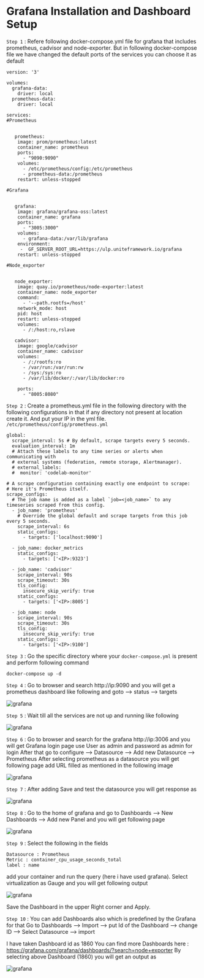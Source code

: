 
# Grafana Installation and Dashboard Setup 

`Step 1` :
	Refere following docker-compose.yml file for grafana that includes prometheus, cadvisor and node-exporter. But in following docker-compose file we have changed the default ports of the services you can choose it as default 

```
version: '3'

volumes:
  grafana-data:
    driver: local
  prometheus-data:
    driver: local

services:
#Prometheus 


   prometheus:
    image: prom/prometheus:latest
    container_name: prometheus
    ports:
      - "9090:9090"
    volumes:
      - /etc/prometheus/config:/etc/prometheus
      - prometheus-data:/prometheus
    restart: unless-stopped

#Grafana


   grafana:
    image: grafana/grafana-oss:latest
    container_name: grafana
    ports:
      - "3005:3000"
    volumes:
      - grafana-data:/var/lib/grafana
    environment:
     -  GF_SERVER_ROOT_URL=https://ulp.uniteframework.io/grafana
    restart: unless-stopped

#Node_exporter


   node_exporter:
    image: quay.io/prometheus/node-exporter:latest
    container_name: node_exporter
    command:
      - '--path.rootfs=/host'
    network_mode: host
    pid: host
    restart: unless-stopped
    volumes:
      - /:/host:ro,rslave

   cadvisor:
    image: google/cadvisor
    container_name: cadvisor
    volumes:
      - /:/rootfs:ro
      - /var/run:/var/run:rw
      - /sys:/sys:ro
      - /var/lib/docker/:/var/lib/docker:ro
   
    ports:
      - "8005:8080"
```



 
`Step 2` :
	Create a prometheus.yml file in the following directory with the following configurations in that if any directory not present at location create it. And put your IP in the yml file.
		`/etc/prometheus/config/prometheus.yml`

```         
global:
  scrape_interval: 5s # By default, scrape targets every 5 seconds.
  evaluation_interval: 1m
  # Attach these labels to any time series or alerts when communicating with
  # external systems (federation, remote storage, Alertmanager).
  # external_labels:
  #  monitor: 'codelab-monitor'

# A scrape configuration containing exactly one endpoint to scrape:
# Here it's Prometheus itself.
scrape_configs:
  # The job name is added as a label `job=<job_name>` to any timeseries scraped from this config.
  - job_name: 'prometheus'
    # Override the global default and scrape targets from this job every 5 seconds.
    scrape_interval: 6s
    static_configs:
      - targets: ['localhost:9090']

  - job_name: docker_metrics
    static_configs:
      - targets: ['<IP>:9323']

  - job_name: 'cadvisor'
    scrape_interval: 90s
    scrape_timeout: 30s
    tls_config:
      insecure_skip_verify: true
    static_configs:
      - targets: ['<IP>:8005']

  - job_name: node
    scrape_interval: 90s
    scrape_timeout: 30s
    tls_config:
      insecure_skip_verify: true
    static_configs:
      - targets: ['<IP>:9100']
```

`Step 3` : 
	Go the specific directory where your `docker-compose.yml` is present and perform following command 
```			
docker-compose up -d 
```

`Step 4` : 
 	Go to browser and search http://ip:9090 and you will get a prometheus dashboard like following  and goto —> status —-> targets

![grafana](../../static/grafana_img/img1.png)

`Step 5` :
	Wait till all the services are not up and running like following 

![grafana](../../static/grafana_img/img2.png)


`Step 6` :
	Go to browser and search for the grafana http://ip:3006 and you will get Grafana login page use User as admin and password as admin for login 
After that go to configure —> Datasource —> Add new Datasource —> Prometheus 
After selecting prometheus as a datasource you will get following page add URL filled as mentioned in the following image

![grafana](../../static/grafana_img/img3.png)

`Step 7` : After adding Save and test the datasource you will get response as 

![grafana](../../static/grafana_img/img4.png)


`Step 8` :
	Go to the home of grafana and go to Dashboards —> New Dashboards —> Add new Panel and you will get following page 

![grafana](../../static/grafana_img/img5.png)  
  

`Step 9` : Select the following in the fields 


	Datasource : Prometheus 
	Metric : container_cpu_usage_seconds_total
	label : name


add your container and run the query (here i have used grafana). Select virtualization as Gauge and you will get following output  

![grafana](../../static/grafana_img/img6.png) 

Save the Dashboard in the upper Right corner and Apply.



`Step 10` :
	You can add Dashboards also which is predefined by the Grafana for that Go to 
Dashboards —> Import —> put Id of the Dashboard —> change ID —> Select Datasource —> import 

I have taken Dashboard id as 1860
You can find more Dashboards here : https://grafana.com/grafana/dashboards/?search=node+exporter
By selecting above Dashboard (1860) you will get an output as 

![grafana](../../static/grafana_img/img7.png)